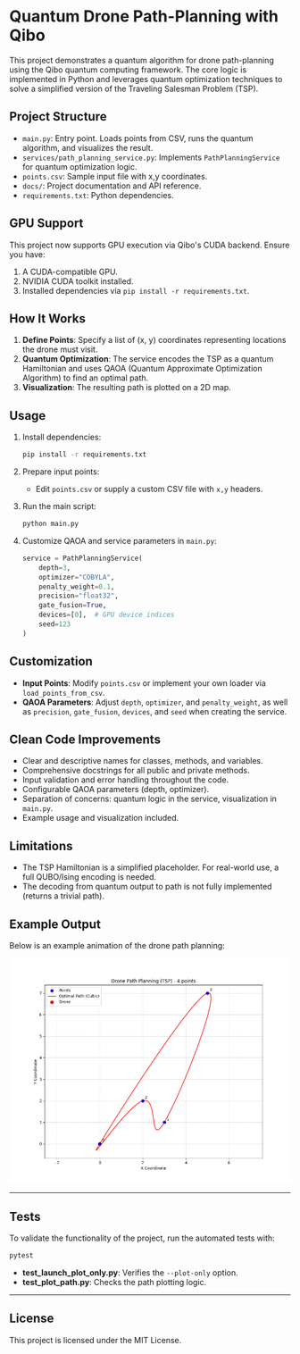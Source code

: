 # Quantum Drone Path-Planning with Qibo

This project demonstrates a quantum algorithm for drone path-planning using the Qibo quantum computing framework. The core logic is implemented in Python and leverages quantum optimization techniques to solve a simplified version of the Traveling Salesman Problem (TSP).

## Project Structure

- `main.py`: Entry point. Loads points from CSV, runs the quantum algorithm, and visualizes the result.
- `services/path_planning_service.py`: Implements `PathPlanningService` for quantum optimization logic.
- `points.csv`: Sample input file with x,y coordinates.
- `docs/`: Project documentation and API reference.
- `requirements.txt`: Python dependencies.

## GPU Support

This project now supports GPU execution via Qibo's CUDA backend. Ensure you have:
 1. A CUDA-compatible GPU.
 2. NVIDIA CUDA toolkit installed.
 3. Installed dependencies via `pip install -r requirements.txt`.

## How It Works

1. **Define Points**: Specify a list of (x, y) coordinates representing locations the drone must visit.
2. **Quantum Optimization**: The service encodes the TSP as a quantum Hamiltonian and uses QAOA (Quantum Approximate Optimization Algorithm) to find an optimal path.
3. **Visualization**: The resulting path is plotted on a 2D map.

## Usage

1. Install dependencies:
   ```bash
   pip install -r requirements.txt
   ```

2. Prepare input points:
   - Edit `points.csv` or supply a custom CSV file with `x,y` headers.

3. Run the main script:
   ```bash
   python main.py
   ```

4. Customize QAOA and service parameters in `main.py`:
   ```python
   service = PathPlanningService(
       depth=3,
       optimizer="COBYLA",
       penalty_weight=0.1,
       precision="float32",
       gate_fusion=True,
       devices=[0],  # GPU device indices
       seed=123
   )
   ```

## Customization
- **Input Points**: Modify `points.csv` or implement your own loader via `load_points_from_csv`.
- **QAOA Parameters**: Adjust `depth`, `optimizer`, and `penalty_weight`, as well as `precision`, `gate_fusion`, `devices`, and `seed` when creating the service.

## Clean Code Improvements
- Clear and descriptive names for classes, methods, and variables.
- Comprehensive docstrings for all public and private methods.
- Input validation and error handling throughout the code.
- Configurable QAOA parameters (depth, optimizer).
- Separation of concerns: quantum logic in the service, visualization in `main.py`.
- Example usage and visualization included.

## Limitations
- The TSP Hamiltonian is a simplified placeholder. For real-world use, a full QUBO/Ising encoding is needed.
- The decoding from quantum output to path is not fully implemented (returns a trivial path).

## Example Output
Below is an example animation of the drone path planning:

![Drone Path Planning Animation](docs/drone_path_animation.gif)

---

## Tests
To validate the functionality of the project, run the automated tests with:
```bash
pytest
```

- **test_launch_plot_only.py**: Verifies the `--plot-only` option.
- **test_plot_path.py**: Checks the path plotting logic.

---

## License

This project is licensed under the MIT License.